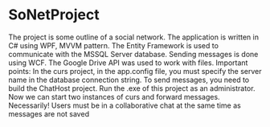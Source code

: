 # SoNetProject
The project is some outline of a social network. The application is written in C# using WPF, MVVM pattern. The Entity Framework is used to communicate with the MSSQL Server database. Sending messages is done using WCF. The Google Drive API was used to work with files.
Important points:
In the curs project, in the app.config file, you must specify the server name in the database connection string.
To send messages, you need to build the ChatHost project. Run the .exe of this project as an administrator. Now we can start two instances of curs and forward messages. Necessarily! Users must be in a collaborative chat at the same time as messages are not saved